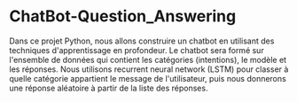 # ChatBot-Question_Answering
Dans ce projet Python, nous allons construire un chatbot en utilisant des techniques d'apprentissage en profondeur. Le chatbot sera formé sur l'ensemble de données qui contient les catégories (intentions), le modèle et les réponses. Nous utilisons recurrent neural network (LSTM) pour classer à quelle catégorie appartient le message de l'utilisateur, puis nous donnerons une réponse aléatoire à partir de la liste des réponses.
